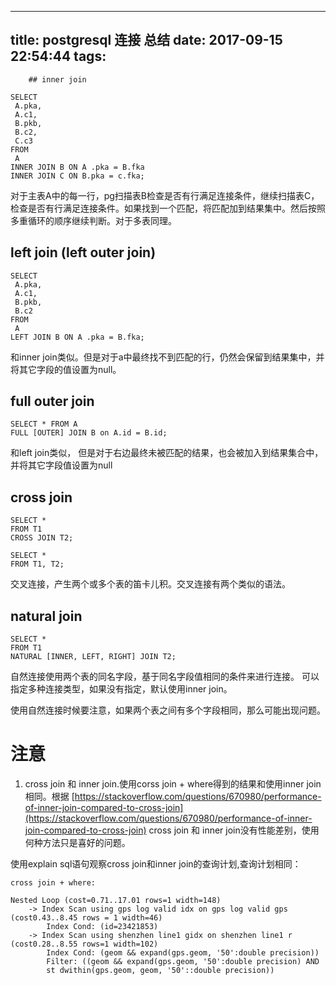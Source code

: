 
---
title: postgresql 连接 总结
date: 2017-09-15 22:54:44
tags:
---
        ## inner join
```
SELECT
 A.pka,
 A.c1,
 B.pkb,
 B.c2,
 C.c3
FROM
 A
INNER JOIN B ON A .pka = B.fka
INNER JOIN C ON B.pka = c.fka;
```

对于主表A中的每一行，pg扫描表B检查是否有行满足连接条件，继续扫描表C，检查是否有行满足连接条件。如果找到一个匹配，将匹配加到结果集中。然后按照多重循环的顺序继续判断。对于多表同理。

## left join (left outer join)

```
SELECT
 A.pka,
 A.c1,
 B.pkb,
 B.c2
FROM
 A
LEFT JOIN B ON A .pka = B.fka;
```

和inner join类似。但是对于a中最终找不到匹配的行，仍然会保留到结果集中，并将其它字段的值设置为null。


## full outer join
```
SELECT * FROM A
FULL [OUTER] JOIN B on A.id = B.id;
```

和left join类似， 但是对于右边最终未被匹配的结果，也会被加入到结果集合中，并将其它字段值设置为null


## cross join
```
SELECT * 
FROM T1
CROSS JOIN T2;

SELECT * 
FROM T1, T2; 
```
交叉连接，产生两个或多个表的笛卡儿积。交叉连接有两个类似的语法。


## natural join

```
SELECT *
FROM T1
NATURAL [INNER, LEFT, RIGHT] JOIN T2;
```


自然连接使用两个表的同名字段，基于同名字段值相同的条件来进行连接。
可以指定多种连接类型，如果没有指定，默认使用inner join。

使用自然连接时候要注意，如果两个表之间有多个字段相同，那么可能出现问题。


# 注意
1. cross join 和 inner join.使用corss join + where得到的结果和使用inner join相同。根据
[https://stackoverflow.com/questions/670980/performance-of-inner-join-compared-to-cross-join](https://stackoverflow.com/questions/670980/performance-of-inner-join-compared-to-cross-join)
cross join 和 inner join没有性能差别，使用何种方法只是喜好的问题。

使用explain sql语句观察cross join和inner join的查询计划,查询计划相同：

```
cross join + where:

Nested Loop (cost=0.71..17.01 rows=1 width=148)
    -> Index Scan using gps log valid idx on gps log valid gps (cost0.43..8.45 rows = 1 width=46)
        Index Cond: (id=23421853)
    -> Index Scan using shenzhen line1 gidx on shenzhen line1 r (cost0.28..8.55 rows=1 width=102)
        Index Cond: (geom && expand(gps.geom, '50':double precision))
        Filter: ((geom && expand(gps.geom, '50':double precision) AND
        st dwithin(gps.geom, geom, '50'::double precision))


```